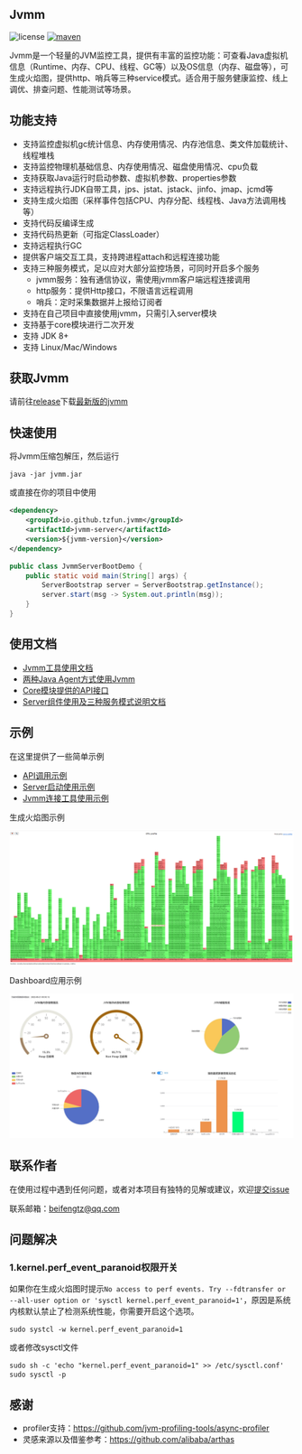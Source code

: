 ## Jvmm

![license](https://img.shields.io/badge/license-Apache--2.0-yellow)
[![maven](https://img.shields.io/badge/maven-2.0.1-blue)](https://search.maven.org/search?q=g:io.github.tzfun.jvmm)

Jvmm是一个轻量的JVM监控工具，提供有丰富的监控功能：可查看Java虚拟机信息（Runtime、内存、CPU、线程、GC等）以及OS信息（内存、磁盘等），可生成火焰图，提供http、哨兵等三种service模式。适合用于服务健康监控、线上调优、排查问题、性能测试等场景。

## 功能支持

* 支持监控虚拟机gc统计信息、内存使用情况、内存池信息、类文件加载统计、线程堆栈
* 支持监控物理机基础信息、内存使用情况、磁盘使用情况、cpu负载
* 支持获取Java运行时启动参数、虚拟机参数、properties参数
* 支持远程执行JDK自带工具，jps、jstat、jstack、jinfo、jmap、jcmd等
* 支持生成火焰图（采样事件包括CPU、内存分配、线程栈、Java方法调用栈等）
* 支持代码反编译生成
* 支持代码热更新（可指定ClassLoader）
* 支持远程执行GC
* 提供客户端交互工具，支持跨进程attach和远程连接功能
* 支持三种服务模式，足以应对大部分监控场景，可同时开启多个服务
  * jvmm服务：独有通信协议，需使用jvmm客户端远程连接调用
  * http服务：提供Http接口，不限语言远程调用
  * 哨兵：定时采集数据并上报给订阅者
* 支持在自己项目中直接使用jvmm，只需引入server模块
* 支持基于core模块进行二次开发
* 支持 JDK 8+
* 支持 Linux/Mac/Windows

## 获取Jvmm

请前往[release](https://github.com/tzfun/jvmm/releases)下载[最新版的jvmm](https://github.com/tzfun/jvmm/releases/download/2.0.1/jvmm-2.0.1.zip)

## 快速使用

将Jvmm压缩包解压，然后运行

```shell
java -jar jvmm.jar
```

或直接在你的项目中使用

```xml
<dependency>
    <groupId>io.github.tzfun.jvmm</groupId>
    <artifactId>jvmm-server</artifactId>
    <version>${jvmm-version}</version>
</dependency>
```

```java
public class JvmmServerBootDemo {
    public static void main(String[] args) {
        ServerBootstrap server = ServerBootstrap.getInstance();
        server.start(msg -> System.out.println(msg));
    }
}
```

## 使用文档

* [Jvmm工具使用文档](client/README.md)
* [两种Java Agent方式使用Jvmm](agent/README.md)
* [Core模块提供的API接口](core/README.md)
* [Server组件使用及三种服务模式说明文档](server/README.md)

## 示例

在这里提供了一些简单示例

* [API调用示例](demo/src/main/java/org/beifengtz/jvmm/demo/ApiDemo.java)
* [Server启动使用示例](demo/src/main/java/org/beifengtz/jvmm/demo/ServerBootDemo.java)
* [Jvmm连接工具使用示例](demo/src/main/java/org/beifengtz/jvmm/demo/ServerConveyDemo.java)

生成火焰图示例

![profiler.png](doc/profiler.png)

Dashboard应用示例

![dashboard](doc/dashboard.jpg)

## 联系作者

在使用过程中遇到任何问题，或者对本项目有独特的见解或建议，欢迎[提交issue](https://github.com/tzfun/jvmm/issues)

联系邮箱：[beifengtz@qq.com](mailto://beifengtz@qq.com)

## 问题解决

### 1.kernel.perf_event_paranoid权限开关
如果你在生成火焰图时提示`No access to perf events. Try --fdtransfer or --all-user option or 'sysctl kernel.perf_event_paranoid=1'`，原因是系统内核默认禁止了检测系统性能，你需要开启这个选项。

```shell
sudo systcl -w kernel.perf_event_paranoid=1
```

或者修改sysctl文件

```shell
sudo sh -c 'echo "kernel.perf_event_paranoid=1" >> /etc/sysctl.conf'
sudo sysctl -p
```

## 感谢

* profiler支持：https://github.com/jvm-profiling-tools/async-profiler
* 灵感来源以及借鉴参考：https://github.com/alibaba/arthas
